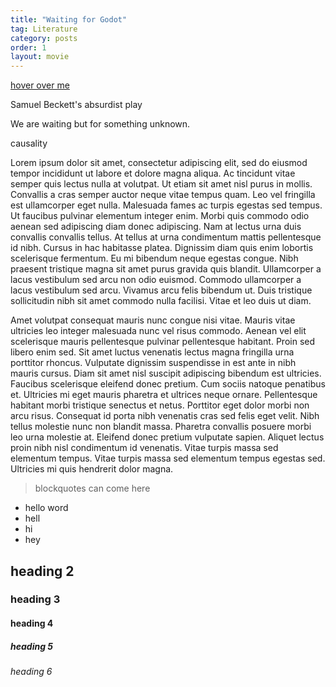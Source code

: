```yaml
---
title: "Waiting for Godot"
tag: Literature
category: posts
order: 1
layout: movie
---
```

[hover over me](https://google.com)

Samuel Beckett's absurdist play

We are waiting but for something unknown. 

causality

Lorem ipsum dolor sit amet, consectetur adipiscing elit, sed do eiusmod tempor incididunt ut labore et dolore magna aliqua. Ac tincidunt vitae semper quis lectus nulla at volutpat. Ut etiam sit amet nisl purus in mollis. Convallis a cras semper auctor neque vitae tempus quam. Leo vel fringilla est ullamcorper eget nulla. Malesuada fames ac turpis egestas sed tempus. Ut faucibus pulvinar elementum integer enim. Morbi quis commodo odio aenean sed adipiscing diam donec adipiscing. Nam at lectus urna duis convallis convallis tellus. At tellus at urna condimentum mattis pellentesque id nibh. Cursus in hac habitasse platea. Dignissim diam quis enim lobortis scelerisque fermentum. Eu mi bibendum neque egestas congue. Nibh praesent tristique magna sit amet purus gravida quis blandit. Ullamcorper a lacus vestibulum sed arcu non odio euismod. Commodo ullamcorper a lacus vestibulum sed arcu. Vivamus arcu felis bibendum ut. Duis tristique sollicitudin nibh sit amet commodo nulla facilisi. Vitae et leo duis ut diam.

Amet volutpat consequat mauris nunc congue nisi vitae. Mauris vitae ultricies leo integer malesuada nunc vel risus commodo. Aenean vel elit scelerisque mauris pellentesque pulvinar pellentesque habitant. Proin sed libero enim sed. Sit amet luctus venenatis lectus magna fringilla urna porttitor rhoncus. Vulputate dignissim suspendisse in est ante in nibh mauris cursus. Diam sit amet nisl suscipit adipiscing bibendum est ultricies. Faucibus scelerisque eleifend donec pretium. Cum sociis natoque penatibus et. Ultricies mi eget mauris pharetra et ultrices neque ornare. Pellentesque habitant morbi tristique senectus et netus. Porttitor eget dolor morbi non arcu risus. Consequat id porta nibh venenatis cras sed felis eget velit. Nibh tellus molestie nunc non blandit massa. Pharetra convallis posuere morbi leo urna molestie at. Eleifend donec pretium vulputate sapien. Aliquet lectus proin nibh nisl condimentum id venenatis. Vitae turpis massa sed elementum tempus. Vitae turpis massa sed elementum tempus egestas sed. Ultricies mi quis hendrerit dolor magna.

> blockquotes can come here

+ hello word
+ hell
+ hi
+ hey


## heading 2
### heading 3
#### heading 4
##### heading 5
###### heading 6